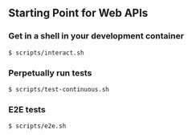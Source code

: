 Starting Point for Web APIs
-

### Get in a shell in your development container
`$ scripts/interact.sh`

### Perpetually run tests
`$ scripts/test-continuous.sh`

### E2E tests
`$ scripts/e2e.sh`
